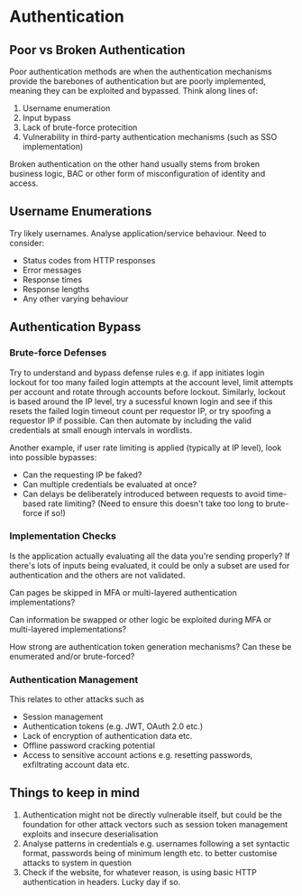 # Authentication

## Poor vs Broken Authentication

Poor authentication methods are when the authentication mechanisms provide the barebones of authentication but are poorly implemented, meaning they can be exploited and bypassed. Think along lines of:
1. Username enumeration
2. Input bypass
3. Lack of brute-force protecition
4. Vulnerability in third-party authentication mechanisms (such as SSO implementation)

Broken authentication on the other hand usually stems from broken business logic, BAC or other form of misconfiguration of identity and access.


## Username Enumerations

Try likely usernames. Analyse application/service behaviour. Need to consider:
- Status codes from HTTP responses
- Error messages
- Response times
- Response lengths
- Any other varying behaviour


## Authentication Bypass 

### Brute-force Defenses
Try to understand and bypass defense rules e.g. if app initiates login lockout for too many failed login attempts at the account level, limit attempts per account and rotate through accounts before lockout. Similarly, lockout is based around the IP level, try a sucessful known login and see if this resets the failed login timeout count per requestor IP, or try spoofing a requestor IP if possible. Can then automate by including the valid credentials at small enough intervals in wordlists.

Another example, if user rate limiting is applied (typically at IP level), look into possible bypasses:
- Can the requesting IP be faked?
- Can multiple credentials be evaluated at once?
- Can delays be deliberately introduced between requests to avoid time-based rate limiting? (Need to ensure this doesn't take too long to brute-force if so!)

### Implementation Checks
Is the application actually evaluating all the data you're sending properly? If there's lots of inputs being evaluated, it could be only a subset are used for authentication and the others are not validated.

Can pages be skipped in MFA or multi-layered authentication implementations?

Can information be swapped or other logic be exploited during MFA or multi-layered implementations?

How strong are authentication token generation mechanisms? Can these be enumerated and/or brute-forced?

### Authentication Management
This relates to other attacks such as 
- Session management
- Authentication tokens (e.g. JWT, OAuth 2.0 etc.)
- Lack of encryption of authentication data etc.
- Offline password cracking potential
- Access to sensitive account actions e.g. resetting passwords, exfiltrating account data etc.


## Things to keep in mind

1. Authentication might not be directly vulnerable itself, but could be the foundation for other attack vectors such as session token management exploits and insecure deserialisation
2. Analyse patterns in credentials e.g. usernames following a set syntactic format, passwords being of minimum length etc. to better customise attacks to system in question
3. Check if the website, for whatever reason, is using basic HTTP authentication in headers. Lucky day if so.
